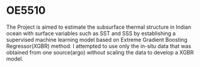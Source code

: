 # OE5510
The Project is aimed to estimate the subsurface thermal structure in Indian ocean with surface variables such as SST and SSS by establishing a supervised machine learning model based on Extreme Gradient Boosting Regressor(XGBR) method. I attempted to use only the in-situ data that was obtained from one source(argo) without scaling the data to develop a XGBR model.
